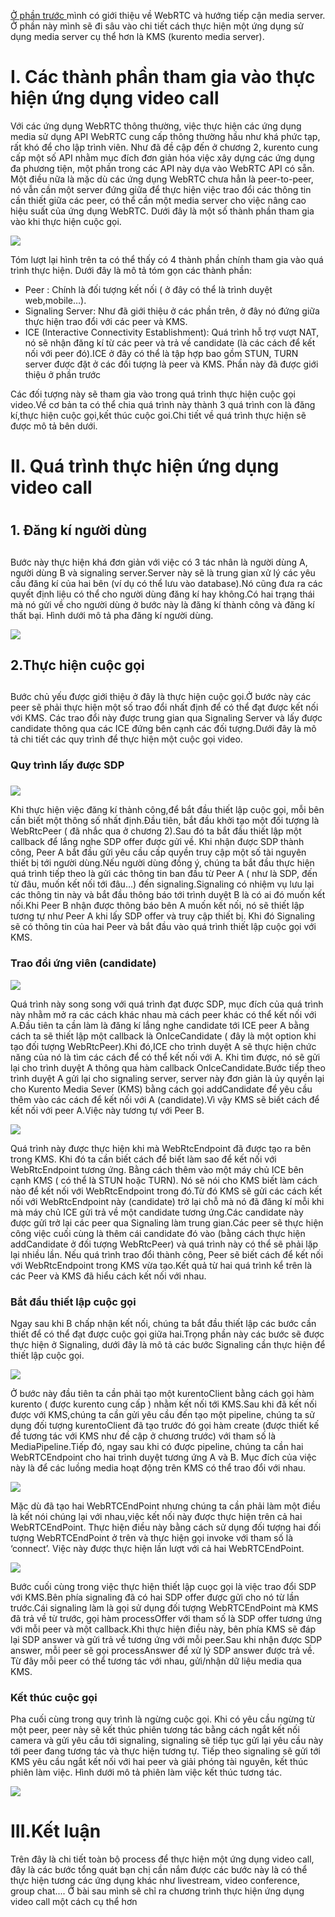[Ở phần trước ](https://viblo.asia/p/gioi-thieu-ve-webrtc-va-huong-tiep-can-media-server-maGK7k3MKj2) mình có giới thiệu về WebRTC và hướng tiếp cận media server.  Ở phần này mình sẽ đi sâu vào chi tiết cách thực hiện một ứng dụng sử dụng media server cụ thể hơn là KMS (kurento media server).
# I. Các thành phần tham gia vào thực hiện ứng dụng video call
Với các ứng dụng WebRTC thông thường, việc thực hiện các ứng dụng media sử dụng API WebRTC cung cấp thông thường hầu như khá phức tạp, rất khó để cho lập trình viên. Như đã đề cập đến ở chương 2, kurento cung cấp một số API nhằm mục đích đơn giản hóa việc xây dựng các ứng dụng đa phương tiện, một phần trong các API này dựa vào WebRTC API có sẵn. Một điều nữa là mặc dù các ứng dụng WebRTC chưa hẳn là peer-to-peer, nó vẫn cần một server đứng giữa để thực hiện việc trao đổi các thông tin cần thiết giữa các peer, có thể cần một media server cho việc nâng cao hiệu suất của ứng dụng WebRTC. Dưới đây là một số thành phần tham gia vào khi thực hiện cuộc gọi.

![](https://images.viblo.asia/c0ae36ef-a6c7-4b6c-ae06-f010c55def73.png)

Tóm lượt lại hình trên ta có thể thấy có 4 thành phần chính tham gia vào quá trình thực hiện. Dưới đây là mô tả tóm gọn các thành phần:
* Peer : Chính là đối tượng kết nối ( ở đây có thể là trình duyệt web,mobile…).
* Signaling Server: Như đã giới thiệu ở các phần trên, ở đây nó đứng giữa thực hiện trao đổi với các peer và KMS.
*	ICE (Interactive Connectivity Establishment): Quá trình hỗ trợ vượt NAT, nó sẽ nhận đăng kí từ các peer và trả về candidate (là các cách để kết nối với peer đó).ICE ở đây có thể là tập hợp bao gồm STUN, TURN server được đặt ở các đối tượng là peer và KMS. Phần này đã được giới thiệu ở phần trước

Các đối tượng này sẽ tham gia vào trong quá trình thực hiện cuộc gọi video.Về cơ bản ta có thể chia quá trình này thành 3 quá trình con là đăng kí,thực hiện cuộc gọi,kết thúc cuộc goi.Chi tiết về quá trình thực hiện sẽ được mô tả bên dưới.
# II. Quá trình thực hiện ứng dụng video call
#     
## 1. Đăng kí người dùng
##     

Bước này thực hiện khá đơn giản với việc có 3 tác nhân là người dùng A, người dùng B và signaling server.Server này sẽ là trung gian xử lý các yêu cầu đăng kí của hai bên (ví dụ có thể lưu vào database).Nó cũng đưa ra các quyết định liệu có thể cho người dùng đăng kí hay không.Có hai trạng thái mà nó gửi về cho người dùng ở bước này là đăng kí thành công và đăng kí thất bại. Hình dưới mô tả pha đăng kí người dùng.

![](https://images.viblo.asia/fd1fc02e-74b9-486d-a831-37550037940a.png)

## 2.Thực hiện cuộc gọi 
## 

Bước chủ yếu được giới thiệu ở đây là thực hiện cuộc gọi.Ở bước này các peer sẽ phải thực hiện một số trao đổi nhất định để có thể đạt được kết nối với KMS. Các trao đổi này được trung gian qua Signaling Server và lấy được candidate thông qua các ICE đứng bên cạnh các đối tượng.Dưới đây là mô tả chi tiết các quy trình để thực hiện một cuộc gọi video.

### Quy trình lấy được SDP
###     
### 

![](https://images.viblo.asia/157cf97d-a5a0-47c5-87d9-93dbdfa344a0.png)

Khi thực hiện việc đăng kí thành công,để bắt đầu thiết lập cuộc gọi, mỗi bên cần biết một thông số nhất định.Đầu tiên, bắt đầu khởi tạo một đối tượng là WebRtcPeer ( đã nhắc qua ở chương 2).Sau đó ta bắt đầu thiết lập một callback để lắng nghe SDP offer được gửi về. Khi nhận được SDP thành công, Peer A bắt đầu gửi yêu cầu cấp quyền truy cập một số tài nguyên thiết bị tới người dùng.Nếu người dùng đồng ý, chúng ta bắt đầu thực hiện quá trình tiếp theo là gửi các thông tin ban đầu từ Peer A ( như là SDP, đến từ đâu, muốn kết nối tới đâu…) đến signaling.Signaling có nhiệm vụ lưu lại các thông tin này và bắt đầu thông báo tới trình duyệt B là có ai đó muốn kết nối.Khi Peer B nhận được thông báo bên A muốn kết nối, nó sẽ thiết lập tương tự như Peer A khi lấy SDP offer và truy cập thiết bị. Khi đó Signaling sẽ có thông tin của hai Peer và bắt đầu vào quá trình thiết lập cuộc gọi với KMS.

### Trao đổi ứng viên (candidate)

![](https://images.viblo.asia/6cb2cd77-da09-49ed-8dd5-fa6f24a736a1.png)

Quá trình này song song với quá trình đạt được SDP, mục đích của quá trình này nhằm mở ra các cách khác nhau mà cách peer khác có thể kết nối với A.Đầu tiên ta cần làm là đăng kí lắng nghe candidate tới ICE peer A bằng cách ta sẽ thiết lập một callback là OnIceCandidate ( đây là một option khi tạo đối tượng WebRtcPeer).Khi đó,ICE cho trình duyệt A sẽ thực hiện chức năng của nó là tìm các cách để có thể kết nối với A. Khi tìm được, nó sẽ gửi lại cho trình duyệt A thông qua hàm callback OnIceCandidate.Bước tiếp theo trình duyệt A gửi lại cho signaling server, server này đơn giản là ủy quyền lại cho Kurento Media Sever (KMS) bằng cách gọi addCandidate để yêu cầu thêm vào các cách để kết nối với A (candidate).Vì vậy KMS sẽ biết cách để kết nối với peer A.Việc này tương tự với Peer B.

![](https://images.viblo.asia/7ed4e868-6338-43f9-83dd-2cef34c95a4e.png)


Quá trình này được thực hiện khi mà WebRtcEndpoint đã được tạo ra bên trong KMS. Khi đó ta cần biết cách để biết làm sao để kết nối với WebRtcEndpoint tương ứng. Bằng cách thêm vào một máy chủ ICE bên cạnh KMS ( có thể là STUN hoặc TURN). Nó sẽ nói cho KMS biết làm cách nào để kết nối với WebRtcEndpoint trong đó.Từ đó KMS sẽ gửi các cách kết nối với WebRtcEndpoint này (candidate) trở lại chỗ mà nó đã đăng kí mỗi khi mà máy chủ ICE gửi trả về một candidate tương ứng.Các candidate này được gửi trở lại các peer qua Signaling làm trung gian.Các peer sẽ thực hiện công việc cuối cùng là thêm cái candidate đó vào (bằng cách thực hiện addCandidate ở đối tượng WebRtcPeer) và quá trình này có thể sẽ phải lặp lại nhiều lần. Nếu quá trình trao đổi thành công, Peer sẽ biết cách để kết nối với WebRtcEndpoint trong KMS vừa tạo.Kết quả từ hai quá trình kể trên là các Peer và KMS đã hiểu cách kết nối với nhau.


### Bắt đầu thiết lập cuộc gọi	

Ngay sau khi B chấp nhận kết nối, chúng ta bắt đầu thiết lập các bước cần thiết để có thể đạt được cuộc gọi giữa hai.Trọng phần này các bước sẽ được thực hiện ở Signaling, dưới đây là mô tả các bước Signaling cần thực hiện để thiết lập cuộc gọi.

![](https://images.viblo.asia/d10b14b8-09db-41d3-a218-c1c1dbc10202.png)


Ở bước này đầu tiên ta cần phải tạo một kurentoClient bằng cách gọi hàm kurento ( được kurento cung cấp ) nhằm kết nối tới KMS.Sau khi đã kết nối được với KMS,chúng ta cần gửi yêu cầu đến tạo một pipeline, chúng ta sử dụng đối tượng kurentoClient đã tạo trước đó gọi hàm create (được thiết kế để tương tác với KMS như đề cập ở chương trước) với tham số là MediaPipeline.Tiếp đó, ngay sau khi có được pipeline, chúng ta cần hai WebRTCEndpoint cho hai trình duyệt tương ứng A và B. Mục đích của việc này là để các luồng media hoạt động trên KMS có thể trao đổi với nhau.

![](https://images.viblo.asia/02ca61ba-bff8-45ca-8ec1-92f7a8936422.png)

Mặc dù đã tạo hai WebRTCEndPoint nhưng chúng ta cần phải làm một điều là kết nói chúng lại với nhau,việc kết nối này được thực hiện trên cả hai WebRTCEndPoint. Thực hiện điều này bằng cách sử dụng đối tượng hai đối tượng WebRTCEndPoint ở trên và thực hiện gọi invoke với tham số là ‘connect’. Việc này được thực hiện lần lượt với cả hai WebRTCEndPoint.

![](https://images.viblo.asia/2aa4d08a-0616-4fce-9d4d-cb2dfc95445f.png)


Bước cuối cùng trong việc thực hiện thiết lập cuọc gọi là việc trao đổi SDP với KMS.Bên phía signaling đã có hai SDP offer được gửi cho nó từ lần trước.Cái signaling làm là gọi sử dụng đối tượng WebRTCEndPoint mà KMS đã trả về từ trước, gọi hàm processOffer với tham số là SDP offer tương ứng với mỗi peer và một callback.Khi thực hiện điều này, bên phía KMS sẽ đáp lại SDP answer và gửi trả về tương ứng với mỗi peer.Sau khi nhận được SDP answer, mỗi peer sẽ gọi processAnswer để xử lý SDP answer được trả về. Từ đây mỗi peer có thể tương tác với nhau, gửi/nhận dữ liệu media qua KMS. 

### Kết thúc cuộc gọi

Pha cuối cùng trong quy trình là ngừng cuộc gọi. Khi có yêu cầu ngừng từ một peer, peer này sẽ kết thúc phiên tương tác bằng cách ngắt kết nối camera và gửi yêu cầu tới signaling, signaling sẽ tiếp tục gửi lại yêu cầu này tới peer đang tương tác và thực hiện tương tự. Tiếp theo signaling sẽ gửi tới KMS yêu cầu ngắt kết nối với hai peer và giải phóng tài nguyên, kết thúc phiên làm việc. Hình dưới mô tả phiên làm việc kết thúc tương tác.

![](https://images.viblo.asia/51fa6ba4-60e3-4c26-a876-6908d80c6042.png)

# III.Kết luận
Trên đây là chi tiết toàn bộ process để thực hiện một ứng dụng video call, đây là các bước tổng quát bạn chị cần nắm được các bước này là có thể thực hiện tương các ứng dụng khác như livestream, video conference, group chat.... Ở bài sau mình sẽ chỉ ra chương trình thực hiện ứng dụng video call một cách cụ thể hơn